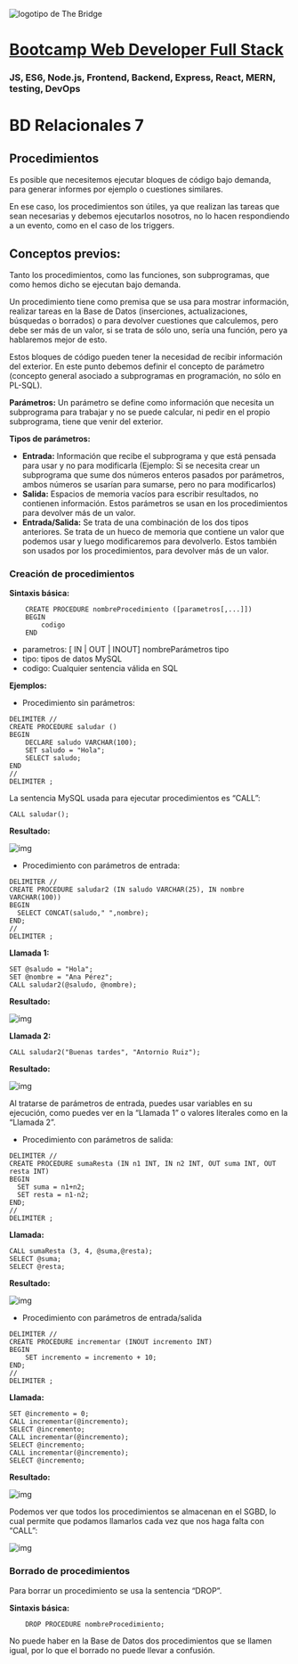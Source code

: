 ![logotipo de The Bridge](https://user-images.githubusercontent.com/27650532/77754601-e8365180-702b-11ea-8bed-5bc14a43f869.png  "logotipo de The Bridge")


# [Bootcamp Web Developer Full Stack](https://www.thebridge.tech/bootcamps/bootcamp-fullstack-developer/)
### JS, ES6, Node.js, Frontend, Backend, Express, React, MERN, testing, DevOps

# BD Relacionales 7
## Procedimientos

Es posible que necesitemos ejecutar bloques de código bajo demanda, para generar informes por ejemplo o cuestiones similares.

En ese caso, los procedimientos son útiles, ya que realizan las tareas que sean necesarias y debemos ejecutarlos nosotros, no lo hacen respondiendo a un evento, como en el caso de los triggers.

## Conceptos previos:

Tanto los procedimientos, como las funciones, son subprogramas,	que como hemos dicho se ejecutan bajo demanda.

Un procedimiento tiene como premisa que se usa para mostrar información, realizar tareas en la Base de Datos (inserciones, actualizaciones, búsquedas o borrados) o para devolver cuestiones que calculemos, pero debe ser más de un valor, si se trata de sólo uno, sería una función, pero ya hablaremos mejor de esto.

Estos bloques de código pueden tener la necesidad de recibir información del exterior. En este punto debemos definir el concepto de parámetro (concepto general asociado a subprogramas en programación, no sólo en PL-SQL).

**Parámetros:**
Un parámetro se define como información que necesita un subprograma para trabajar y no se puede calcular, ni pedir en el propio subprograma, tiene que venir del exterior.

**Tipos de parámetros:**

- **Entrada:** Información que recibe el subprograma y que está pensada para usar y no para modificarla (Ejemplo: Si se necesita crear un subprograma que sume dos números enteros pasados por parámetros, ambos números se usarían para sumarse, pero no para modificarlos)
- **Salida:** Espacios de memoria vacíos para escribir resultados, no contienen información. Estos parámetros se usan en los procedimientos para devolver más de un valor. 
- **Entrada/Salida:** Se trata de una combinación de los dos tipos anteriores. Se trata de un hueco de memoria que contiene un valor que podemos usar y luego modificaremos para devolverlo. Estos también son usados por los procedimientos, para devolver más de un valor.

### Creación de procedimientos
**Sintaxis básica:**

```
	CREATE PROCEDURE nombreProcedimiento ([parametros[,...]]) 
	BEGIN	
		codigo
	END
```

- parametros: [ IN | OUT | INOUT] nombreParámetros tipo
- tipo: tipos de datos MySQL
- codigo: Cualquier sentencia válida en SQL

**Ejemplos:**

- Procedimiento sin parámetros: 

```
DELIMITER //
CREATE PROCEDURE saludar ()
BEGIN
	DECLARE saludo VARCHAR(100);
	SET saludo = "Hola";
	SELECT saludo;
END 
//
DELIMITER ;
```
La sentencia MySQL usada para ejecutar procedimientos es “CALL”:
```
CALL saludar();
```
**Resultado:**

![img](../../assets/back/clase15/Procedimientos1.png)

- Procedimiento con parámetros de entrada: 

```
DELIMITER //
CREATE PROCEDURE saludar2 (IN saludo VARCHAR(25), IN nombre VARCHAR(100))
BEGIN
  SELECT CONCAT(saludo," ",nombre);
END;
//
DELIMITER ;
```
**Llamada 1:**

``` 
SET @saludo = "Hola";
SET @nombre = "Ana Pérez";
CALL saludar2(@saludo, @nombre);
```
**Resultado:** 

![img](../../assets/back/clase15/Procedimientos2.png)			

**Llamada 2:**
``` 
CALL saludar2("Buenas tardes", "Antornio Ruiz");
```
**Resultado:** 

![img](../../assets/back/clase15/Procedimientos3.png)		
		 
		
Al tratarse de parámetros de entrada, puedes usar variables en su ejecución, como puedes ver en la “Llamada 1” o valores literales como en la “Llamada 2”.

- Procedimiento con parámetros de salida:
```
DELIMITER //
CREATE PROCEDURE sumaResta (IN n1 INT, IN n2 INT, OUT suma INT, OUT resta INT)
BEGIN
  SET suma = n1+n2;
  SET resta = n1-n2;
END;
//
DELIMITER ;
```
**Llamada:**
``` 
CALL sumaResta (3, 4, @suma,@resta);
SELECT @suma;
SELECT @resta;
```
**Resultado:** 

![img](../../assets/back/clase15/Procedimientos4.png)		
 
- Procedimiento con parámetros de entrada/salida

```
DELIMITER //
CREATE PROCEDURE incrementar (INOUT incremento INT)
BEGIN
	SET incremento = incremento + 10;
END;
//
DELIMITER ;
```

**Llamada:** 

```
SET @incremento = 0;
CALL incrementar(@incremento);
SELECT @incremento;
CALL incrementar(@incremento);
SELECT @incremento;
CALL incrementar(@incremento);
SELECT @incremento;
```
**Resultado:** 

![img](../../assets/back/clase15/Procedimientos5.png)		
 
	
Podemos ver que todos los procedimientos se almacenan en el SGBD, lo cual permite que podamos llamarlos cada vez que nos haga falta con “CALL”: 

![img](../../assets/back/clase15/Procedimientos6.png)	
 
### Borrado de procedimientos

Para borrar un procedimiento se usa la sentencia “DROP”.

**Sintaxis básica:** 
```
	DROP PROCEDURE nombreProcedimiento;
```

No puede haber en la Base de Datos dos procedimientos que se llamen igual, por lo que el borrado no puede llevar a confusión.

